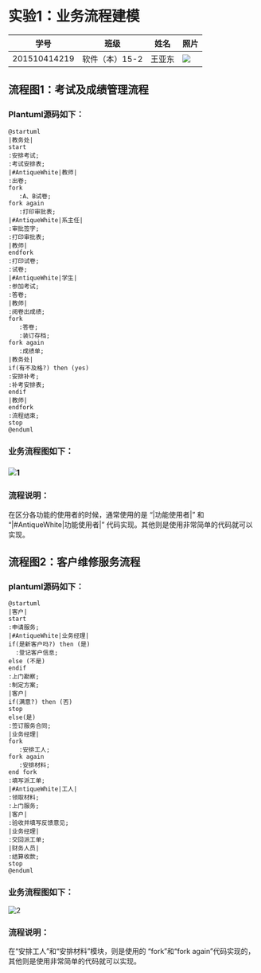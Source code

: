 # 实验1：业务流程建模

| 学号           | 班级        | 姓名   | 照片             |
| ------------ | --------- | ---- | -------------- |
| 201510414219 | 软件（本）15-2 | 王亚东  | ![](./wyd.jpg) |

## 流程图1：考试及成绩管理流程

### Plantuml源码如下：

```
@startuml
|教务处|
start
:安排考试;
:考试安排表;
|#AntiqueWhite|教师|
:出卷;
fork
   :A、B试卷;
fork again
   :打印审批表;
|#AntiqueWhite|系主任|
:审批签字;
:打印审批表;
|教师|
endfork
:打印试卷;
:试卷;
|#AntiqueWhite|学生|
:参加考试;
:答卷;
|教师|
:阅卷出成绩;
fork
   :答卷;
   :装订存档;
fork again
   :成绩单;
|教务处|
if(有不及格?) then (yes)
:安排补考;
:补考安排表;
endif
|教师|
endfork
:流程结束;
stop
@enduml
```

### 业务流程图如下：

### ![1](./flow1.png)

### 流程说明：

在区分各功能的使用者的时候，通常使用的是 “|功能使用者|” 和 “|#AntiqueWhite|功能使用者|” 代码实现。其他则是使用非常简单的代码就可以实现。



## 流程图2：客户维修服务流程

### plantuml源码如下：

```
@startuml
|客户|
start
:申请服务;
|#AntiqueWhite|业务经理|
if(是新客户吗?) then (是)
  :登记客户信息;
else (不是)
endif
:上门勘察;
:制定方案;
|客户|
if(满意?) then (否)
stop
else(是)
:签订服务合同;
|业务经理|
fork
   :安排工人;
fork again
   :安排材料;
end fork
:填写派工单;
|#AntiqueWhite|工人|
:领取材料;
:上门服务;
|客户|
:验收并填写反馈意见;
|业务经理|
:交回派工单;
|财务人员|
:结算收款;
stop
@enduml
```

### 业务流程图如下：

![2](./flow2.png)

### 流程说明：

在“安排工人”和“安排材料”模块，则是使用的 “fork”和“fork again”代码实现的，其他则是使用非常简单的代码就可以实现。